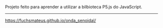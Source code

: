 Projeto feito para aprender a utilizar a bilbioteca P5.js do JavaScript.
<hr>

https://fuchsmateus.github.io/onda_senoidal/
